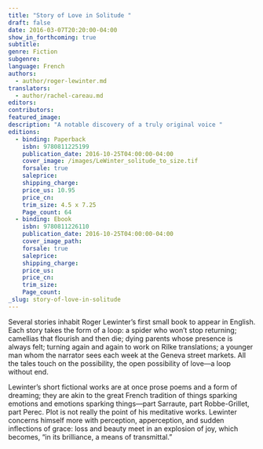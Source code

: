 ```yaml
---
title: "Story of Love in Solitude "
draft: false
date: 2016-03-07T20:20:00-04:00
show_in_forthcoming: true
subtitle:
genre: Fiction
subgenre:
language: French
authors:
  - author/roger-lewinter.md
translators:
  - author/rachel-careau.md
editors:
contributors:
featured_image:
description: "A notable discovery of a truly original voice "
editions:
  - binding: Paperback
    isbn: 9780811225199
    publication_date: 2016-10-25T04:00:00-04:00
    cover_image: /images/LeWinter_solitude_to_size.tif
    forsale: true
    saleprice:
    shipping_charge:
    price_us: 10.95
    price_cn:
    trim_size: 4.5 x 7.25
    Page_count: 64
  - binding: Ebook
    isbn: 9780811226110
    publication_date: 2016-10-25T04:00:00-04:00
    cover_image_path:
    forsale: true
    saleprice:
    shipping_charge:
    price_us:
    price_cn:
    trim_size:
    Page_count:
_slug: story-of-love-in-solitude
---
```


Several stories inhabit Roger Lewinter’s first small book to appear in English. Each story takes the form of a loop: a spider who won’t stop returning; camellias that flourish and then die; dying parents whose presence is always felt; turning again and again to work on Rilke translations; a younger man whom the narrator sees each week at the Geneva street markets. All the tales touch on the possibility, the open possibility of love—a loop without end.

Lewinter’s short fictional works are at once prose poems and a form of dreaming; they are akin to the great French tradition of things sparking emotions and emotions sparking things—part Sarraute, part Robbe-Grillet, part Perec. Plot is not really the point of his meditative works. Lewinter concerns himself more with perception, apperception, and sudden inflections of grace: loss and beauty meet in an explosion of joy, which becomes, “in its brilliance, a means of transmittal.”

